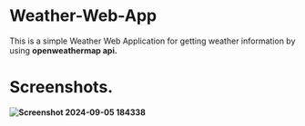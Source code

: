 # Weather-Web-App
This is a simple Weather Web Application for getting weather information by using <b>openweathermap api.


# Screenshots.
![Screenshot 2024-09-05 184338](https://github.com/user-attachments/assets/e7e55e38-5968-46e5-b44d-86c3f9c3b1c0)


